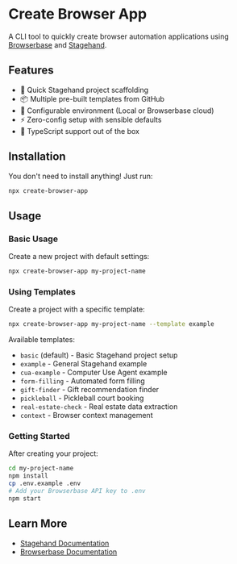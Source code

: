 # Create Browser App

A CLI tool to quickly create browser automation applications using [Browserbase](https://browserbase.com) and [Stagehand](https://stagehand.dev).

## Features

- 🚀 Quick Stagehand project scaffolding
- 📦 Multiple pre-built templates from GitHub
- 🎯 Configurable environment (Local or Browserbase cloud)
- ⚡ Zero-config setup with sensible defaults
- 🔧 TypeScript support out of the box

## Installation

You don't need to install anything! Just run:

```bash
npx create-browser-app
```

## Usage

### Basic Usage

Create a new project with default settings:

```bash
npx create-browser-app my-project-name
```

### Using Templates

Create a project with a specific template:

```bash
npx create-browser-app my-project-name --template example
```

Available templates:
- `basic` (default) - Basic Stagehand project setup
- `example` - General Stagehand example
- `cua-example` - Computer Use Agent example
- `form-filling` - Automated form filling
- `gift-finder` - Gift recommendation finder
- `pickleball` - Pickleball court booking
- `real-estate-check` - Real estate data extraction
- `context` - Browser context management

### Getting Started

After creating your project:

```bash
cd my-project-name
npm install
cp .env.example .env
# Add your Browserbase API key to .env
npm start
```

## Learn More

- [Stagehand Documentation](https://docs.stagehand.dev)
- [Browserbase Documentation](https://docs.browserbase.com)

